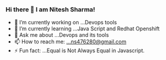 ### Hi there 👋 I am Nitesh Sharma!


- 🔭 I’m currently working on ...Devops tools
- 🌱 I’m currently learning ...Java Script and Redhat Openshift
- 💬 Ask me about ...Devops and its tools
- 📫 How to reach me: ...ns476280@gmail.com
- ⚡ Fun fact: ...Equal is Not Always Equal in Javascript.
